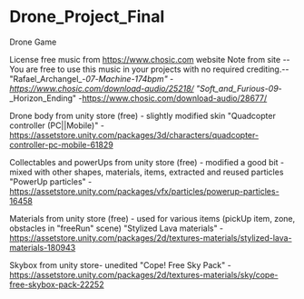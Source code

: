 # Drone_Project_Final
 Drone Game



License free music from https://www.chosic.com website 
Note from site --You are free to use this music in your projects with no required crediting.--
"Rafael_Archangel_-_07_-_Machine_-_174bpm" - https://www.chosic.com/download-audio/25218/
"Soft_and_Furious_-_09_-_Horizon_Ending"  -https://www.chosic.com/download-audio/28677/

Drone body from unity store (free) - slightly modified skin
"Quadcopter controller (PC||Mobile)" - https://assetstore.unity.com/packages/3d/characters/quadcopter-controller-pc-mobile-61829

Collectables and powerUps from unity store (free) - modified a good bit - mixed with other shapes, materials, items, extracted and reused particles
"PowerUp particles" - https://assetstore.unity.com/packages/vfx/particles/powerup-particles-16458

Materials from unity store (free) - used for various items (pickUp item, zone, obstacles in "freeRun" scene)
"Stylized Lava materials" - https://assetstore.unity.com/packages/2d/textures-materials/stylized-lava-materials-180943

Skybox from unity store- unedited 
"Cope! Free Sky Pack" - https://assetstore.unity.com/packages/2d/textures-materials/sky/cope-free-skybox-pack-22252
